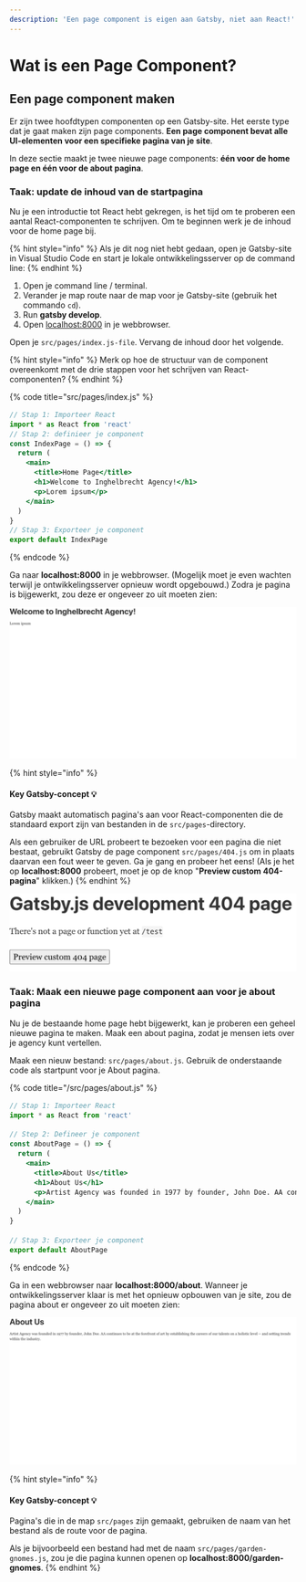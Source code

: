 ```yaml
---
description: 'Een page component is eigen aan Gatsby, niet aan React!'
---
```


# Wat is een Page Component?

## Een page component maken

Er zijn twee hoofdtypen componenten op een Gatsby-site. Het eerste type dat je gaat maken zijn page components. **Een page component bevat alle UI-elementen voor een specifieke pagina van je site**.

In deze sectie maakt je twee nieuwe page components: **één voor de home page en één voor de about pagina**.

### Taak: update de inhoud van de startpagina 

Nu je een introductie tot React hebt gekregen, is het tijd om te proberen een aantal React-componenten te schrijven. Om te beginnen werk je de inhoud voor de home page bij.

{% hint style="info" %}
Als je dit nog niet hebt gedaan, open je Gatsby-site in Visual Studio Code en start je lokale ontwikkelingsserver op de command line:
{% endhint %}

1. Open je command line / terminal. 
2. Verander je map route naar de map voor je Gatsby-site \(gebruik het commando `cd`\). 
3. Run **gatsby develop**. 
4. Open [localhost:8000](http://localhost:8000) in je webbrowser.

Open je `src/pages/index.js-file`. Vervang de inhoud door het volgende. 

{% hint style="info" %}
Merk op hoe de structuur van de component overeenkomt met de drie stappen voor het schrijven van React-componenten?
{% endhint %}

{% code title="src/pages/index.js" %}
```jsx
// Stap 1: Importeer React
import * as React from 'react'
// Stap 2: definieer je component
const IndexPage = () => {
  return (
    <main>
      <title>Home Page</title>
      <h1>Welcome to Inghelbrecht Agency!</h1>
      <p>Lorem ipsum</p>
    </main>
  )
}
// Stap 3: Exporteer je component
export default IndexPage
```
{% endcode %}

Ga naar **localhost:8000** in je webbrowser. \(Mogelijk moet je even wachten terwijl je ontwikkelingsserver opnieuw wordt opgebouwd.\) Zodra je pagina is bijgewerkt, zou deze er ongeveer zo uit moeten zien:

![home page Inghelbrecht Agency](../../.gitbook/assets/image%20%28156%29.png)

{% hint style="info" %}
#### Key Gatsby-concept 💡

Gatsby maakt automatisch pagina's aan voor React-componenten die de standaard export zijn van bestanden in de `src/pages`-directory.

Als een gebruiker de URL probeert te bezoeken voor een pagina die niet bestaat, gebruikt Gatsby de page component `src/pages/404.js` om in plaats daarvan een fout weer te geven. Ga je gang en probeer het eens! \(Als je het op **localhost:8000** probeert, moet je op de knop "**Preview custom 404-pagina**" klikken.\)
{% endhint %}

![](../../.gitbook/assets/image%20%28151%29.png)

### Taak: Maak een nieuwe page component aan voor je about pagina

Nu je de bestaande home page hebt bijgewerkt, kan je proberen een geheel nieuwe pagina te maken. Maak een about pagina, zodat je mensen iets over je agency kunt vertellen.

Maak een nieuw bestand: `src/pages/about.js`. Gebruik de onderstaande code als startpunt voor je About pagina. 

{% code title="/src/pages/about.js" %}
```jsx
// Stap 1: Importeer React
import * as React from 'react'

// Step 2: Defineer je component
const AboutPage = () => {
  return (
    <main>
      <title>About Us</title>
      <h1>About Us</h1>
      <p>Artist Agency was founded in 1977 by founder, John Doe. AA continues to be at the forefront of art by establishing the careers of our talents on a holistic level -- and setting trends within the industry. </p>
    </main>
  )
}

// Stap 3: Exporteer je component
export default AboutPage
```
{% endcode %}

Ga in een webbrowser naar **localhost:8000/about**. Wanneer je ontwikkelingsserver klaar is met het opnieuw opbouwen van je site, zou de pagina about er ongeveer zo uit moeten zien:

![About us page Inghelbrecht Agency](../../.gitbook/assets/image%20%2826%29.png)

{% hint style="info" %}
#### Key Gatsby-concept 💡

Pagina's die in de map `src/pages` zijn gemaakt, gebruiken de naam van het bestand als de route voor de pagina.

Als je bijvoorbeeld een bestand had met de naam `src/pages/garden-gnomes.js`, zou je die pagina kunnen openen op **localhost:8000/garden-gnomes**.
{% endhint %}

